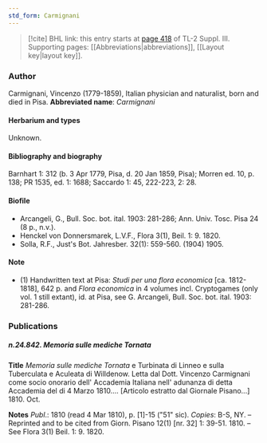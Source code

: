 ```yaml
---
std_form: Carmignani
---
```


> [!cite] BHL link: this entry starts at [page 418](https://www.biodiversitylibrary.org/page/33266725) of TL-2 Suppl. III.
> Supporting pages: [[Abbreviations|abbreviations]], [[Layout key|layout key]].

### Author

Carmignani, Vincenzo (1779-1859), Italian physician and naturalist, born and died in Pisa. 
**Abbreviated name**: *Carmignani*

#### Herbarium and types

Unknown.

#### Bibliography and biography

Barnhart 1: 312 (b. 3 Apr 1779, Pisa, d. 20 Jan 1859, Pisa); Morren ed. 10, p. 138; PR 1535, ed. 1: 1688; Saccardo 1: 45, 222-223, 2: 28.

#### Biofile

- Arcangeli, G., Bull. Soc. bot. ital. 1903: 281-286; Ann. Univ. Tosc. Pisa 24 (8 p., n.v.).
- Henckel von Donnersmarek, L.V.F., Flora 3(1), Beil. 1: 9. 1820.
- Solla, R.F., Just's Bot. Jahresber. 32(1): 559-560. (1904) 1905.

#### Note

- (1) Handwritten text at Pisa: *Studi per una flora economica* \[ca. 1812-1818\], 642 p. and *Flora economica* in 4 volumes incl. Cryptogames (only vol. 1 still extant), id. at Pisa, see G. Arcangeli, Bull. Soc. bot. ital. 1903: 281-286.

### Publications

##### n.24.842. Memoria sulle mediche Tornata

**Title**
*Memoria sulle mediche Tornata* e Turbinata di Linneo e sulla Tuberculata e Aculeata di Willdenow. Letta dal Dott. Vincenzo Carmignani come socio onorario dell' Accademia Italiana nell' adunanza di detta Accademia del di 4 Marzo 1810.... \[Articolo estratto dal Giornale Pisano...\] 1810. Oct.

**Notes**
*Publ*.: 1810 (read 4 Mar 1810), p. \[1\]-15 ("51" sic). *Copies*: B-S, NY. – Reprinted and to be cited from Giorn. Pisano 12(1) \[nr. 32\] 1: 39-51. 1810. – See Flora 3(1) Beil. 1: 9. 1820.

